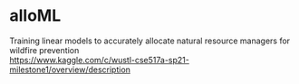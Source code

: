 # alloML
Training linear models to accurately allocate natural resource managers for wildfire prevention  
https://www.kaggle.com/c/wustl-cse517a-sp21-milestone1/overview/description
